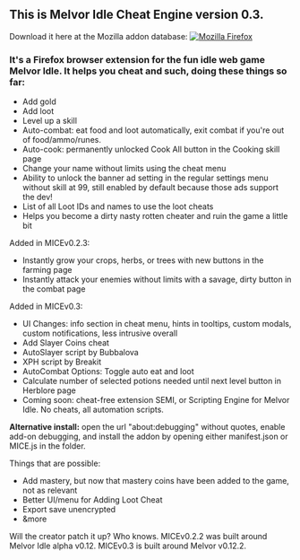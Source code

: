 ## This is Melvor Idle Cheat Engine version 0.3.
Download it here at the Mozilla addon database: [![Mozilla Firefox](https://img.shields.io/amo/v/melvor-idle-cheat-engine?label=Melvor%20Idle%20Cheat%20Engine%3A%20Firefox%20Add-on&logo=Mozilla%20Firefox)](https://addons.mozilla.org/en-US/firefox/addon/melvor-idle-cheat-engine/)
### It's a Firefox browser extension for the fun idle web game Melvor Idle. It helps you cheat and such, doing these things so far:
* Add gold
* Add loot
* Level up a skill
* Auto-combat: eat food and loot automatically, exit combat if you're out of food/ammo/runes.
* Auto-cook: permanently unlocked Cook All button in the Cooking skill page
* Change your name without limits using the cheat menu
* Ability to unlock the banner ad setting in the regular settings menu without skill at 99, still enabled by default because those ads support the dev!
* List of all Loot IDs and names to use the loot cheats
* Helps you become a dirty nasty rotten cheater and ruin the game a little bit

Added in MICEv0.2.3:
* Instantly grow your crops, herbs, or trees with new buttons in the farming page
* Instantly attack your enemies without limits with a savage, dirty button in the combat page

Added in MICEv0.3: 
* UI Changes: info section in cheat menu, hints in tooltips, custom modals, custom notifications, less intrusive overall
* Add Slayer Coins cheat
* AutoSlayer script by Bubbalova
* XPH script by Breakit
* AutoCombat Options: Toggle auto eat and loot
* Calculate number of selected potions needed until next level button in Herblore page
* Coming soon: cheat-free extension SEMI, or Scripting Engine for Melvor Idle. No cheats, all automation scripts.

**Alternative install:** open the url "about:debugging" without quotes, enable add-on debugging, and install the addon by opening either manifest.json or MICE.js in the folder.

Things that are possible:
* Add mastery, but now that mastery coins have been added to the game, not as relevant
* Better UI/menu for Adding Loot Cheat
* Export save unencrypted
* &more

Will the creator patch it up? Who knows.
MICEv0.2.2 was built around Melvor Idle alpha v0.12. MICEv0.3 is built around Melvor v0.12.2.
